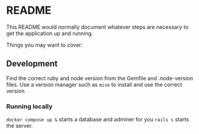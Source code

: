 # README

This README would normally document whatever steps are necessary to get the
application up and running.

Things you may want to cover:

## Development

Find the correct ruby and node version from the Gemfile and .node-version files.
Use a version manager such as `mise` to install and use the correct version

### Running locally

`docker compose up &` starts a database and adminer for you
`rails s` starts the server.
